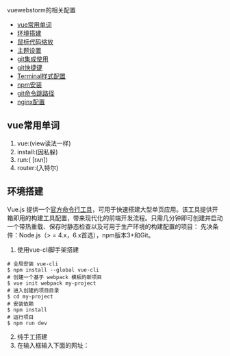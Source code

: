 vuewebstorm的相关配置
* [vue常用单词](#vue常用单词)
* [环境搭建](#环境搭建)
* [鼠标代码缩放](#鼠标代码缩放)
* [主题设置](#主题设置)
* [git集成使用](#git集成使用)
* [git快捷键](#git快捷键)
* [Terminal样式配置](#Terminal样式配置)
* [npm安装](#npm安装)
* [git命令跳路径](#git命令跳路径)
* [nginx配置](#nginx配置)


## vue常用单词
1. vue:(view读法一样)
2. install:(因私躲)
3. run:( [rʌn])
4. router:(入特尔)


## 环境搭建
Vue.js 提供一个[官方命令行工具](https://github.com/vuejs/vue-cli)，可用于快速搭建大型单页应用。该工具提供开箱即用的构建工具配置，带来现代化的前端开发流程。只需几分钟即可创建并启动一个带热重载、保存时静态检查以及可用于生产环境的构建配置的项目：
先决条件：Node.js（> = 4.x，6.x首选），npm版本3+和Git。
1. 使用vue-cli脚手架搭建

```shell
# 全局安装 vue-cli
$ npm install --global vue-cli
# 创建一个基于 webpack 模板的新项目
$ vue init webpack my-project
# 进入创建的项目目录
$ cd my-project
# 安装依赖
$ npm install
# 运行项目
$ npm run dev
```


2. 纯手工搭建
3. 在输入框输入下面的网址：
